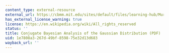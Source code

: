 ```yaml
---
content_type: external-resource
external_url: https://cbmm.mit.edu/sites/default/files/learning-hub/Murphy07_gaussian.pdf
has_external_license_warning: true
license: https://en.wikipedia.org/wiki/All_rights_reserved
status: ''
title: Conjugate Bayesian Analysis of the Gaussian Distribution (PDF)
uid: 1e7808a3-267d-49bf-8598-75e32d13d683
wayback_url: ''
---
```

